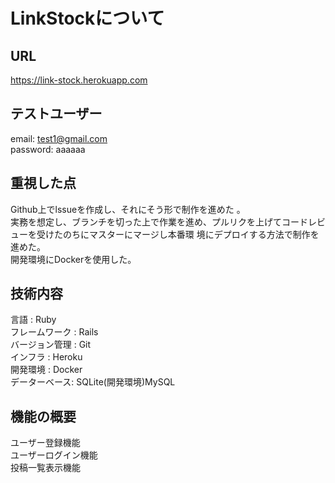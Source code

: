 # LinkStockについて

## URL

 https://link-stock.herokuapp.com

## テストユーザー

email: test1@gmail.com  
password: aaaaaa

## 重視した点 

Github上でlssueを作成し、それにそう形で制作を進めた 。  
実務を想定し、ブランチを切った上で作業を進め、プルリクを上げてコードレビューを受けたのちにマスターにマージし本番環    境にデプロイする方法で制作を進めた。  
開発環境にDockerを使用した。

## 技術内容

言語 : Ruby  
フレームワーク : Rails  
バージョン管理 : Git  
インフラ : Heroku  
開発環境 : Docker  
データーベース: SQLite(開発環境)MySQL

## 機能の概要

ユーザー登録機能  
ユーザーログイン機能  
投稿一覧表示機能  















